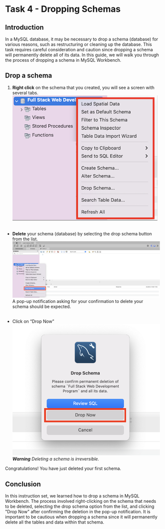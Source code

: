 # **Task 4 - Dropping Schemas**

## **Introduction**

In a MySQL database, it may be necessary to drop a schema (database) for various reasons, such as restructuring or cleaning up the database. This task requires careful consideration and caution since dropping a schema will permanently delete all of its data. In this guide, we will walk you through the process of dropping a schema in MySQL Workbench.

## Drop a schema

1. **Right click** on the schema that you created, you will see a screen with several tabs.  
![image](/images/drop_rightclick.png)  
  &nbsp;  

* **Delete** your schema (database) by selecting the drop schema button from the list.  
![image](/images/DropSchema.png)  
  A pop-up notification asking for your confirmation to delete your schema should be expected.  
    &nbsp;  

* Click on “Drop Now”  
![image](/images/DropNow.png)  
**_Warning_** _Deleting a schema is irreversible._
  &nbsp;  

Congratulations! You have just deleted your first schema.

## **Conclusion**

In this instruction set, we learned how to drop a schema in MySQL Workbench. The process involved right-clicking on the schema that needs to be deleted, selecting the drop schema option from the list, and clicking "Drop Now" after confirming the deletion in the pop-up notification. It is important to be cautious when dropping a schema since it will permanently delete all the tables and data within that schema.
